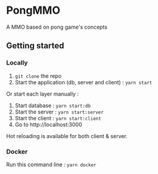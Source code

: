 # PongMMO

A MMO based on pong game's concepts

## Getting started
### Locally
1. `git clone` the repo
1. Start the application (db, server and client) : `yarn start`


Or start each layer manually :

1. Start database : `yarn start:db`
1. Start the server : `yarn start:server`
1. Start the client : `yarn start:client`
1. Go to http://localhost:3000

Hot reloading is available for both client & server.

### Docker
Run this command line : `yarn docker`
